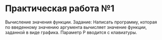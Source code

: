 # Практическая работа №1
Вычисление значения функции.
Задание:
Написать программу, которая по введенному значению аргумента вычисляет значение функции, заданной в виде графика. Параметр Р вводится с клавиатуры.
